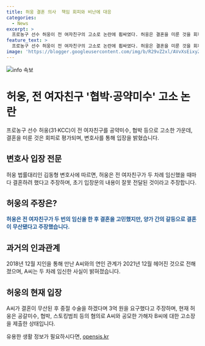 ```yaml
---
title: 허웅 결혼 의사  책임 회피와 비난에 대응
categories:
  - News
excerpt: >
  프로농구 선수 허웅이 전 여자친구의 고소로 논란에 휩싸였다. 허웅은 결혼을 미룬 것을 회피로 해명하는데, 변호사는 결혼 의사가 있었고, A씨의 협박이 있었다고 주장했다. 하지만 A씨는 임신 시 중절 수술을 선택해 결혼을 미루었으며, 현재 허웅을 공갈미수 등 혐의로 고소한 상태이다. 관련하여 변호인은 강남경찰서에 가해자들에 대한 고소장을 제출했다. 허웅은 프로농구 선수로 활약 중인데, 이번 사건으로 인해 논란이 계속되고 있다.
feature_text: >
  프로농구 선수 허웅이 전 여자친구의 고소로 논란에 휩싸였다. 허웅은 결혼을 미룬 것을 회피로 해명하는데, 변호사는 결혼 의사가 있었고, A씨의 협박이 있었다고 주장했다. 하지만 A씨는 임신 시 중절 수술을 선택해 결혼을 미루었으며, 현재 허웅을 공갈미수 등 혐의로 고소한 상태이다. 관련하여 변호인은 강남경찰서에 가해자들에 대한 고소장을 제출했다. 허웅은 프로농구 선수로 활약 중인데, 이번 사건으로 인해 논란이 계속되고 있다.
image: 'https://blogger.googleusercontent.com/img/b/R29vZ2xl/AVvXsEixyZcFfHzMRdzZMjFBmAUKJYCLCGyLL1o632UiGVXcaFdKo_bkvkuCioo0uUKlGfBVcT3P84aROyZIXSBEx3Aw5nCQ3pTgDom1WDC4m8eifvWiAmWEEVb4x6G_l8C0QH225ldMjyaFvpxGEBGNO37VmDTDMHGhJPq73UglMfDca1-0aw/s1600/blogspot.png'
---
```


<p><img src="https://blogger.googleusercontent.com/img/b/R29vZ2xl/AVvXsEixyZcFfHzMRdzZMjFBmAUKJYCLCGyLL1o632UiGVXcaFdKo_bkvkuCioo0uUKlGfBVcT3P84aROyZIXSBEx3Aw5nCQ3pTgDom1WDC4m8eifvWiAmWEEVb4x6G_l8C0QH225ldMjyaFvpxGEBGNO37VmDTDMHGhJPq73UglMfDca1-0aw/s1600/blogspot.png" alt="info 속보" /></p>

<h1>허웅, 전 여자친구 '협박·공약미수' 고소 논란</h1>

<p data-ke-size="size16">프로농구 선수 허웅(31·KCC)이 전 여자친구를 공약미수, 협박 등으로 고소한 가운데, 결혼을 미룬 것은 회피로 평가되며, 변호사를 통해 입장을 밝혔습니다.</p>

<h2>변호사 입장 전문</h2>

<p>허웅 법률대리인 김동형 변호사에 따르면, 허웅은 전 여자친구가 두 차례 임신했을 때마다 결혼하려 했다고 주장하며, 초기 입장문의 내용이 잘못 전달된 것이라고 주장합니다.</p>

<h2>허웅의 주장은?</h2>

<p><b><span style="color: #1a5490;">허웅은 전 여자친구가 두 번의 임신을 한 후 결혼을 고민했지만, 양가 간의 갈등으로 결혼이 무산됐다고 주장했습니다.</span></b></p>

<h2>과거의 인과관계</h2>

<p>2018년 12월 지인을 통해 만난 A씨와의 연인 관계가 2021년 12월 헤어진 것으로 전해졌으며, A씨는 두 차례 임신한 사실이 밝혀졌습니다.</p>

<h2>허웅의 현재 입장</h2>

<p>A씨가 결혼이 무산된 후 중절 수술을 하겠다며 3억 원을 요구했다고 주장하며, 현재 허웅은 공갈미수, 협박, 스토킹범죄 등의 혐의로 A씨와 공모한 가해자 B씨에 대한 고소장을 제출한 상태입니다.</p>
유용한 생활 정보가 필요하시다면, <a href="https://opensis.kr" rel="dofollow">opensis.kr</a>


